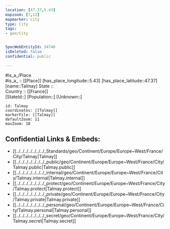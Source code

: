 ```yaml
---
location: [47.37,5.43] 
mapzoom: [7,12] 
mapmarker: city 
type: City
tags:
- geo/City


SpocWebEntityId: 34740
isDeleted: false
confidential: public

---
```

#is_a_/Place  
#is_a_ :: [[Place]] 
[has_place_longitude::5.43] 
[has_place_latitude::47.37] 
[name::Talmay] 
State ::  
Country :: [[France]]  
[StateId::] 
[Population::] 
[Unknown::] 


```leaflet
id: Talmay
coordinates: [[Talmay]] 
markerFile: [[Talmay]] 
defaultZoom: 11 
maxZoom: 18
```


## Confidential Links & Embeds: 
- [[../../../../../../../_Standards/geo/Continent/Europe/Europe~West/France/City/Talmay|Talmay]] 
- [[../../../../../../../_public/geo/Continent/Europe/Europe~West/France/City/Talmay.public|Talmay.public]] 
- [[../../../../../../../_internal/geo/Continent/Europe/Europe~West/France/City/Talmay.internal|Talmay.internal]] 
- [[../../../../../../../_protect/geo/Continent/Europe/Europe~West/France/City/Talmay.protect|Talmay.protect]] 
- [[../../../../../../../_private/geo/Continent/Europe/Europe~West/France/City/Talmay.private|Talmay.private]] 
- [[../../../../../../../_personal/geo/Continent/Europe/Europe~West/France/City/Talmay.personal|Talmay.personal]] 
- [[../../../../../../../_secret/geo/Continent/Europe/Europe~West/France/City/Talmay.secret|Talmay.secret]] 
